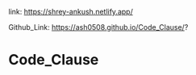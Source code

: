 link: https://shrey-ankush.netlify.app/

Github_Link: https://ash0508.github.io/Code_Clause/?

# Code_Clause
